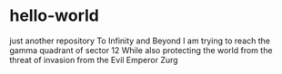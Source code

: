 # hello-world
just another repository 
To Infinity and Beyond
I am trying to reach the gamma quadrant of sector 12
While also protecting the world from the threat of invasion from the Evil Emperor Zurg
